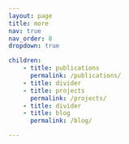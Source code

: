 ```yaml
---
layout: page
title: more
nav: true
nav_order: 8
dropdown: true

children:
    - title: publications
      permalink: /publications/
    - title: divider
    - title: projects
      permalink: /projects/
    - title: divider
    - title: blog
      permalink: /blog/

---
```


